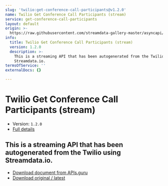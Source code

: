 ```yaml
---
slug: 'twilio:get-conference-call-participants@v1.2.0'
name: Twilio Get Conference Call Participants (stream)
service: get-conference-call-participants
layout: default
origin: >-
  https://raw.githubusercontent.com/streamdata-gallery-master/asyncapi/master/_listings/twilio/twilio-get-conference-call-participants-stream-async.md
info:
  title: Twilio Get Conference Call Participants (stream)
  version: 1.2.0
  description: >-
    This is a streaming API that has been autogenerated from the Twilio using
    Streamdata.io.
termsOfService: ''
externalDocs: {}

---
```

# Twilio Get Conference Call Participants (stream)

* Version: `1.2.0`
* [Full details](../html/twilio:get-conference-call-participants@v1.2.0.html)




## This is a streaming API that has been autogenerated from the Twilio using Streamdata.io.



* [Download document from APIs.guru](https://raw.githubusercontent.com/APIs-guru/asyncapi-directory/master/docs/APIs/twilio%3Aget-conference-call-participants%40v1.2.0.yaml)
* [Download original / latest](https://raw.githubusercontent.com/streamdata-gallery-master/asyncapi/master/_listings/twilio/twilio-get-conference-call-participants-stream-async.md)

<script type="application/ld+json">
{
  "@context": "http://schema.org/",
  "@type": "WebAPI",
  "description": "This is a streaming API that has been autogenerated from the Twilio using Streamdata.io.",
  "documentation": "",

  "name": "Twilio Get Conference Call Participants (stream)"
}
</script>
